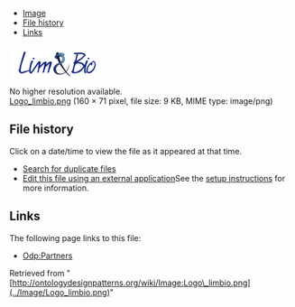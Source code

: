 * [Image](../Image/Logo_limbio.png#file)
* [File history](../Image/Logo_limbio.png#filehistory)
* [Links](../Image/Logo_limbio.png#filelinks)

[![Image:Logo limbio.png](../images/5/5b/Logo_limbio.png)](../images/5/5b/Logo_limbio.png)  
No higher resolution available.  
[Logo\_limbio.png](../images/5/5b/Logo_limbio.png)‎ (160 × 71 pixel, file size: 9 KB, MIME type: image/png)

## File history

Click on a date/time to view the file as it appeared at that time.



  
* [Search for duplicate files](http://ontologydesignpatterns.org/wiki/Special:FileDuplicateSearch/Logo_limbio.png "Special:FileDuplicateSearch/Logo limbio.png")
* [Edit this file using an external application](http://ontologydesignpatterns.org/wiki/index.php?title=Image:Logo_limbio.png&action=edit&externaledit=true&mode=file "Image:Logo limbio.png")See the [setup instructions](http://www.mediawiki.org/wiki/Manual:External_editors "http://www.mediawiki.org/wiki/Manual:External_editors") for more information.

## Links



The following page links to this file:


* [Odp:Partners](../Odp/Partners "Odp:Partners")


Retrieved from "[http://ontologydesignpatterns.org/wiki/Image:Logo\_limbio.png](../Image/Logo_limbio.png)"